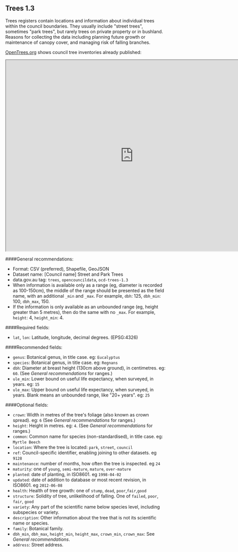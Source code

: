 ## Trees 1.3

Trees registers contain locations and information about individual trees within the council boundaries. They usually include "street trees", sometimes "park trees", but rarely trees on private property or in bushland. Reasons for collecting the data including planning future growth or maintenance of canopy cover, and managing risk of falling branches.

[OpenTrees.org](http://opentrees.org) shows council tree inventories already published:

<iframe src="http://opentrees.org?embed" style="height: 600px; width: 800px;"></iframe>

####General recommendations:

* Format: CSV (preferred), Shapefile, GeoJSON
* Dataset name: [Council name] Street and Park Trees
* data.gov.au tag: `trees`, `opencouncildata`, `ocd-trees-1.3`
* When information is available only as a range (eg, diameter is recorded as 100-150cm), the middle of the range should be presented as the field name, with an additional `_min` and `_max`. For example, `dbh`: 125, `dbh_min`: 100, `dbh_max`, 150. 
* If the information is only available as an unbounded range (eg, height greater than 5 metres), then do the same with no `_max`. For example, `height`: 4, `height_min`: 4.

####Required fields:

* `lat`, `lon`: Latitude, longitude, decimal degrees. (EPSG:4326)

####Recommended fields:

* `genus`: Botanical genus, in title case. eg: `Eucalyptus`
* `species`: Botanical genus, in title case. eg: `Regnans`
* `dbh`: Diameter at breast height (130cm above ground), in centimetres. eg: `60`. (See *General recommendations* for ranges.)
* `ule_min`: Lower bound on useful life expectancy, when surveyed, in years. eg: `15`
* `ule_max`: Upper bound on useful life expectancy, when surveyed, in years. Blank means an unbounded range, like "20+ 
years". eg: `25`

####Optional fields:

* `crown`: Width in metres of the tree's foliage (also known as crown spread). eg: `6` (See *General recommendations* for ranges.) 
* `height`: Height in metres. eg: `4`. (See *General recommendations* for ranges.)
* `common`: Common name for species (non-standardised), in title case. eg: `Myrtle Beech`
* `location`: Where the tree is located: `park`, `street`, `council`
* `ref`: Council-specific identifier, enabling joining to other datasets. eg `9128`
* `maintenance`: number of months, how often the tree is inspected. eg `24`
* `maturity`: one of `young`, `semi-mature`, `mature`, `over-mature`
* `planted`: date of planting, in ISO8601. eg `1998-04-02`
* `updated`: date of addition to database or most recent revision, in ISO8601. eg `2012-06-08`
* `health`: Health of tree growth: one of `stump`, `dead`, `poor`,`fair`,`good`
* `structure`: Solidity of tree, unlikelihood of falling. One of `failed`, `poor`, `fair`, `good`
* `variety`: Any part of the scientific name below species level, including subspecies or variety.
* `description`: Other information about the tree that is not its scientific name or species.
* `family`: Botanical family.
* `dbh_min`, `dbh_max`, `height_min`, `height_max`, `crown_min`, `crown_max`:  See *General recommendations*.
* `address`: Street address.